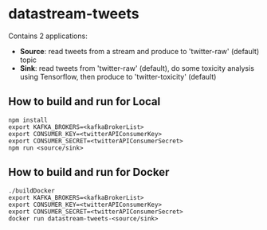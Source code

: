 # datastream-tweets

Contains 2 applications:

  - **Source**: read tweets from a stream and produce to 'twitter-raw' (default) topic
  - **Sink**: read tweets from 'twitter-raw' (default), do some toxicity analysis using Tensorflow, then produce to 'twitter-toxicity' (default)

## How to build and run for Local

```
npm install
export KAFKA_BROKERS=<kafkaBrokerList>
export CONSUMER_KEY=<twitterAPIConsumerKey>
export CONSUMER_SECRET=<twitterAPIConsumerSecret>
npm run <source/sink>
```

## How to build and run for Docker

```
./buildDocker
export KAFKA_BROKERS=<kafkaBrokerList>
export CONSUMER_KEY=<twitterAPIConsumerKey>
export CONSUMER_SECRET=<twitterAPIConsumerSecret>
docker run datastream-tweets-<source/sink>
```